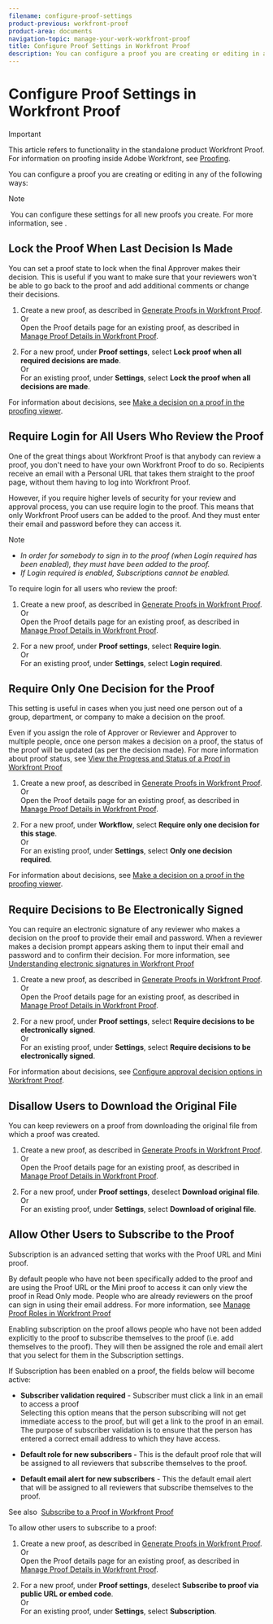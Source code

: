 ```yaml
---
filename: configure-proof-settings
product-previous: workfront-proof
product-area: documents
navigation-topic: manage-your-work-workfront-proof
title: Configure Proof Settings in Workfront Proof
description: You can configure a proof you are creating or editing in any of the following ways - EDIT ME.
---
```


# Configure Proof Settings in Workfront Proof

>[!IMPORTANT]
>
>This article refers to functionality in the standalone product Workfront Proof. For information on proofing inside Adobe Workfront, see [Proofing](../../../review-and-approve-work/proofing/proofing.md).

You can configure a proof you are creating or editing in any of the following ways:

>[!NOTE]
>
>&nbsp;You can configure these settings for all new proofs you create. For more information, see .

## Lock the Proof When Last Decision Is Made

You can set a proof state to lock when the final Approver makes their decision. This is useful if you want to make sure that your reviewers won't be able to go back to the proof and add additional comments or change their decisions.

1. Create a new proof, as described in [Generate Proofs in Workfront Proof](../../../workfront-proof/wp-work-proofsfiles/create-proofs-and-files/generate-proofs.md).  
   Or  
   Open the Proof details page for an existing proof, as described in [Manage Proof Details in Workfront Proof](../../../workfront-proof/wp-work-proofsfiles/manage-your-work/manage-proof-details.md).

1. For a new proof, under **Proof settings**, select **Lock proof when all required decisions are made**.  
   Or  
   For an existing proof, under **Settings**, select **Lock the proof when all decisions are made**.

For information about decisions, see [Make a decision on a proof in the proofing viewer](../../../review-and-approve-work/proofing/reviewing-proofs-within-workfront/make-a-decision-on-a-proof/make-decisions-on-proof.md).

## Require Login for All Users Who Review the Proof

One of the great things about Workfront Proof is that anybody can review a proof, you don't need to have your own Workfront Proof to do so. Recipients receive an email with a Personal URL that takes them straight to the proof page, without them having to log into Workfront Proof.

However, if you require higher levels of security for your review and approval process, you can use require login to the proof. This means that only Workfront Proof&nbsp;users can be added to the proof. And they must enter their email and password before they can access it.

>[!NOTE]
>
>* *In order for somebody to sign in to the proof (when Login required has been enabled), they must have been added to the proof.* 
>* *If Login required is enabled, Subscriptions cannot be enabled.* 
>

To require login for all users who review the proof:&nbsp;

1. Create a new proof, as described in [Generate Proofs in Workfront Proof](../../../workfront-proof/wp-work-proofsfiles/create-proofs-and-files/generate-proofs.md).  
   Or  
   Open the Proof details page for an existing proof, as described in [Manage Proof Details in Workfront Proof](../../../workfront-proof/wp-work-proofsfiles/manage-your-work/manage-proof-details.md).

1. For a new proof, under **Proof settings**, select **Require login**.  
   Or  
   For an existing proof, under **Settings**, select **Login required**.

## Require Only One Decision for the Proof

This setting is useful in cases when you just need one person out of a group, department, or company to make a decision on the proof.

Even if you assign the role of Approver or Reviewer and Approver to multiple people, once one person makes a decision on a proof, the status of the proof will be updated (as per the decision made). For more information about proof status, see [View the Progress and Status of a Proof in Workfront Proof](../../../workfront-proof/wp-work-proofsfiles/manage-your-work/view-progress-and-status-of-proof.md)

1. Create a new proof, as described in [Generate Proofs in Workfront Proof](../../../workfront-proof/wp-work-proofsfiles/create-proofs-and-files/generate-proofs.md).  
   Or  
   Open the Proof details page for an existing proof, as described in [Manage Proof Details in Workfront Proof](../../../workfront-proof/wp-work-proofsfiles/manage-your-work/manage-proof-details.md).

1. For a new proof, under **Workflow**, select **Require only one decision for this stage**.  
   Or  
   For an existing proof, under **Settings**, select **Only one decision required**.

For information about decisions, see [Make a decision on a proof in the proofing viewer](../../../review-and-approve-work/proofing/reviewing-proofs-within-workfront/make-a-decision-on-a-proof/make-decisions-on-proof.md#making-a-decision-on-a-proof).

## Require Decisions to Be Electronically Signed

You can require an electronic signature of any reviewer who makes a decision on the proof to provide their email and password. When&nbsp;a reviewer makes a decision prompt appears asking them to input their email and password and to confirm their decision. For more information, see [Understanding electronic signatures in Workfront Proof](../../../workfront-proof/wp-acct-admin/managing-security/electronic-sigs-in-wp.md)

1. Create a new proof, as described in [Generate Proofs in Workfront Proof](../../../workfront-proof/wp-work-proofsfiles/create-proofs-and-files/generate-proofs.md).  
   Or  
   Open the Proof details page for an existing proof, as described in [Manage Proof Details in Workfront Proof](../../../workfront-proof/wp-work-proofsfiles/manage-your-work/manage-proof-details.md).

1. For a new proof, under **Proof settings**, select **Require decisions to be electronically signed**.  
   Or  
   For an existing proof, under **Settings**, select **Require decisions to be electronically signed**.

For information about decisions, see [Configure approval decision options in Workfront Proof](../../../workfront-proof/wp-acct-admin/account-settings/configure-approval-decision-in-wp.md).

## Disallow Users to Download the Original File

You can keep reviewers on a proof from downloading the original file from which a proof was created.

1. Create a new proof, as described in [Generate Proofs in Workfront Proof](../../../workfront-proof/wp-work-proofsfiles/create-proofs-and-files/generate-proofs.md).  
   Or  
   Open the Proof details page for an existing proof, as described in [Manage Proof Details in Workfront Proof](../../../workfront-proof/wp-work-proofsfiles/manage-your-work/manage-proof-details.md).

1. For a new proof, under **Proof settings**, deselect **Download original file**.  
   Or  
   For an existing proof, under **Settings**, select **Download of original file**.

## Allow Other Users to Subscribe to the Proof

Subscription is an advanced setting that works with the Proof URL and Mini proof.

By default people who have not been specifically added to the proof and are using the Proof URL or the Mini proof to access it can only view the proof in Read Only mode. People who are already reviewers on the proof can sign in using their email address. For more information, see [Manage Proof Roles in Workfront Proof](../../../workfront-proof/wp-work-proofsfiles/share-proofs-and-files/manage-proof-roles.md)

Enabling subscription on the proof allows people who have not been added explicitly to the proof to subscribe themselves to the proof (i.e. add themselves to the proof). They will then be assigned the role and email alert that you select for them in the Subscription settings.

If Subscription has been enabled on a proof, the fields below will become active:

* **Subscriber validation required** - Subscriber must click a link in an email to access a proof  
  Selecting this option means that the person subscribing will not get immediate access to the proof, but will get a link to the proof in an email. The purpose of subscriber validation is to ensure that the person has entered a correct email address to which they have access.

* **Default role for new subscribers -** This is the default proof role that will be assigned to all reviewers that subscribe themselves to the proof.
* **Default email alert for new subscribers**&nbsp;- This the default email alert that will be assigned to all reviewers that subscribe themselves to the proof.

See also&nbsp; [Subscribe to a Proof in Workfront Proof](../../../workfront-proof/wp-work-proofsfiles/share-proofs-and-files/subscribe-to-proof.md)

To allow other users to subscribe to a proof:

1. Create a new proof, as described in [Generate Proofs in Workfront Proof](../../../workfront-proof/wp-work-proofsfiles/create-proofs-and-files/generate-proofs.md).  
   Or  
   Open the Proof details page for an existing proof, as described in [Manage Proof Details in Workfront Proof](../../../workfront-proof/wp-work-proofsfiles/manage-your-work/manage-proof-details.md).

1. For a new proof, under **Proof settings**, deselect **Subscribe to proof via public URL or embed code**.  
   Or  
   For an existing proof, under **Settings**, select **Subscription**.

